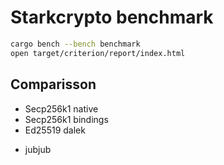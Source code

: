 # Starkcrypto benchmark

```sh
cargo bench --bench benchmark
open target/criterion/report/index.html
```

## Comparisson

-   Secp256k1 native
-   Secp256k1 bindings
-   Ed25519 dalek

*   jubjub
